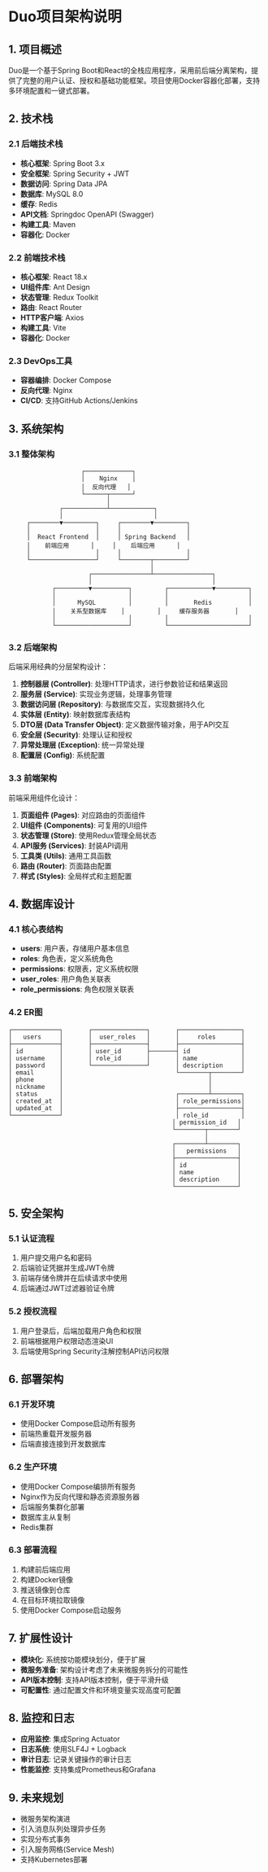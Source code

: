 # Duo项目架构说明

## 1. 项目概述

Duo是一个基于Spring Boot和React的全栈应用程序，采用前后端分离架构，提供了完整的用户认证、授权和基础功能框架。项目使用Docker容器化部署，支持多环境配置和一键式部署。

## 2. 技术栈

### 2.1 后端技术栈

- **核心框架**: Spring Boot 3.x
- **安全框架**: Spring Security + JWT
- **数据访问**: Spring Data JPA
- **数据库**: MySQL 8.0
- **缓存**: Redis
- **API文档**: Springdoc OpenAPI (Swagger)
- **构建工具**: Maven
- **容器化**: Docker

### 2.2 前端技术栈

- **核心框架**: React 18.x
- **UI组件库**: Ant Design
- **状态管理**: Redux Toolkit
- **路由**: React Router
- **HTTP客户端**: Axios
- **构建工具**: Vite
- **容器化**: Docker

### 2.3 DevOps工具

- **容器编排**: Docker Compose
- **反向代理**: Nginx
- **CI/CD**: 支持GitHub Actions/Jenkins

## 3. 系统架构

### 3.1 整体架构

```
                    ┌─────────────┐
                    │    Nginx    │
                    │  反向代理   │
                    └──────┬──────┘
                           │
              ┌────────────┴────────────┐
              │                         │
     ┌────────▼─────────┐     ┌────────▼─────────┐
     │                  │     │                  │
     │  React Frontend  │     │ Spring Backend   │
     │    前端应用      │     │    后端应用      │
     │                  │     │                  │
     └──────────────────┘     └────────┬─────────┘
                                       │
                      ┌────────────────┴────────────────┐
                      │                                 │
            ┌─────────▼──────────┐         ┌────────────▼─────────┐
            │                    │         │                      │
            │      MySQL         │         │       Redis          │
            │    关系型数据库    │         │     缓存服务器       │
            │                    │         │                      │
            └────────────────────┘         └──────────────────────┘
```

### 3.2 后端架构

后端采用经典的分层架构设计：

1. **控制器层 (Controller)**: 处理HTTP请求，进行参数验证和结果返回
2. **服务层 (Service)**: 实现业务逻辑，处理事务管理
3. **数据访问层 (Repository)**: 与数据库交互，实现数据持久化
4. **实体层 (Entity)**: 映射数据库表结构
5. **DTO层 (Data Transfer Object)**: 定义数据传输对象，用于API交互
6. **安全层 (Security)**: 处理认证和授权
7. **异常处理层 (Exception)**: 统一异常处理
8. **配置层 (Config)**: 系统配置

### 3.3 前端架构

前端采用组件化设计：

1. **页面组件 (Pages)**: 对应路由的页面组件
2. **UI组件 (Components)**: 可复用的UI组件
3. **状态管理 (Store)**: 使用Redux管理全局状态
4. **API服务 (Services)**: 封装API调用
5. **工具类 (Utils)**: 通用工具函数
6. **路由 (Router)**: 页面路由配置
7. **样式 (Styles)**: 全局样式和主题配置

## 4. 数据库设计

### 4.1 核心表结构

- **users**: 用户表，存储用户基本信息
- **roles**: 角色表，定义系统角色
- **permissions**: 权限表，定义系统权限
- **user_roles**: 用户角色关联表
- **role_permissions**: 角色权限关联表

### 4.2 ER图

```
┌─────────────┐       ┌───────────────┐       ┌─────────────────┐
│   users     │       │  user_roles   │       │     roles       │
├─────────────┤       ├───────────────┤       ├─────────────────┤
│ id          │       │ user_id       ├───────┤ id              │
│ username    │       │ role_id       │       │ name            │
│ password    │       └───────────────┘       │ description     │
│ email       │                               └────────┬────────┘
│ phone       │                                        │
│ nickname    │                                        │
│ status      │                               ┌────────┴────────┐
│ created_at  │                               │ role_permissions│
│ updated_at  │                               ├─────────────────┤
└─────────────┘                               │ role_id         │
                                             │ permission_id   │
                                             └────────┬────────┘
                                                      │
                                             ┌────────┴────────┐
                                             │   permissions   │
                                             ├─────────────────┤
                                             │ id              │
                                             │ name            │
                                             │ description     │
                                             └─────────────────┘
```

## 5. 安全架构

### 5.1 认证流程

1. 用户提交用户名和密码
2. 后端验证凭据并生成JWT令牌
3. 前端存储令牌并在后续请求中使用
4. 后端通过JWT过滤器验证令牌

### 5.2 授权流程

1. 用户登录后，后端加载用户角色和权限
2. 前端根据用户权限动态渲染UI
3. 后端使用Spring Security注解控制API访问权限

## 6. 部署架构

### 6.1 开发环境

- 使用Docker Compose启动所有服务
- 前端热重载开发服务器
- 后端直接连接到开发数据库

### 6.2 生产环境

- 使用Docker Compose编排所有服务
- Nginx作为反向代理和静态资源服务器
- 后端服务集群化部署
- 数据库主从复制
- Redis集群

### 6.3 部署流程

1. 构建前后端应用
2. 构建Docker镜像
3. 推送镜像到仓库
4. 在目标环境拉取镜像
5. 使用Docker Compose启动服务

## 7. 扩展性设计

- **模块化**: 系统按功能模块划分，便于扩展
- **微服务准备**: 架构设计考虑了未来微服务拆分的可能性
- **API版本控制**: 支持API版本控制，便于平滑升级
- **可配置性**: 通过配置文件和环境变量实现高度可配置

## 8. 监控和日志

- **应用监控**: 集成Spring Actuator
- **日志系统**: 使用SLF4J + Logback
- **审计日志**: 记录关键操作的审计日志
- **性能监控**: 支持集成Prometheus和Grafana

## 9. 未来规划

- 微服务架构演进
- 引入消息队列处理异步任务
- 实现分布式事务
- 引入服务网格(Service Mesh)
- 支持Kubernetes部署
